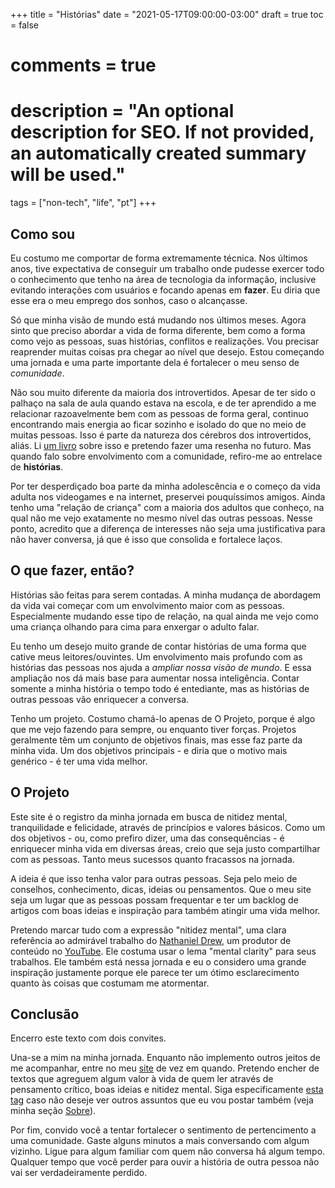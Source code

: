 +++
title = "Histórias"
date = "2021-05-17T09:00:00-03:00"
draft = true
toc = false
# comments = true
# description = "An optional description for SEO. If not provided, an automatically created summary will be used."

tags = ["non-tech", "life", "pt"]
+++

## Como sou

Eu costumo me comportar de forma extremamente técnica. Nos últimos anos, tive expectativa de conseguir um trabalho onde pudesse exercer todo o conhecimento que tenho na área de tecnologia da informação, inclusive evitando interações com usuários e focando apenas em **fazer**. Eu diria que esse era o meu emprego dos sonhos, caso o alcançasse.

Só que minha visão de mundo está mudando nos últimos meses. Agora sinto que preciso abordar a vida de forma diferente, bem como a forma como vejo as pessoas, suas histórias, conflitos e realizações. Vou precisar reaprender muitas coisas pra chegar ao nível que desejo. Estou começando uma jornada e uma parte importante dela é fortalecer o meu senso de _comunidade_.

Não sou muito diferente da maioria dos introvertidos. Apesar de ter sido o palhaço na sala de aula quando estava na escola, e de ter aprendido a me relacionar razoavelmente bem com as pessoas de forma geral, continuo encontrando mais energia ao ficar sozinho e isolado do que no meio de muitas pessoas. Isso é parte da natureza dos cérebros dos introvertidos, aliás. Li [um livro](https://www.amazon.com.br/Vantagem-Tímido-Marti-Olsen-Laney/dp/8576840529) sobre isso e pretendo fazer uma resenha no futuro. Mas quando falo sobre envolvimento com a comunidade, refiro-me ao entrelace de **histórias**.

Por ter desperdiçado boa parte da minha adolescência e o começo da vida adulta nos videogames e na internet, preservei pouquíssimos amigos. Ainda tenho uma "relação de criança" com a maioria dos adultos que conheço, na qual não me vejo exatamente no mesmo nível das outras pessoas. Nesse ponto, acredito que a diferença de interesses não seja uma justificativa para não haver conversa, já que é isso que consolida e fortalece laços.

## O que fazer, então?

Histórias são feitas para serem contadas. A minha mudança de abordagem da vida vai começar com um envolvimento maior com as pessoas. Especialmente mudando esse tipo de relação, na qual ainda me vejo como uma criança olhando para cima para enxergar o adulto falar.

Eu tenho um desejo muito grande de contar histórias de uma forma que cative meus leitores/ouvintes. Um envolvimento mais profundo com as histórias das pessoas nos ajuda a _ampliar nossa visão de mundo_. E essa ampliação nos dá mais base para aumentar nossa inteligência. Contar somente a minha história o tempo todo é entediante, mas as histórias de outras pessoas vão enriquecer a conversa.

Tenho um projeto. Costumo chamá-lo apenas de O Projeto, porque é algo que me vejo fazendo para sempre, ou enquanto tiver forças. Projetos geralmente têm um conjunto de objetivos finais, mas esse faz parte da minha vida. Um dos objetivos principais - e diria que o motivo mais genérico - é ter uma vida melhor.

## O Projeto

Este site é o registro da minha jornada em busca de nitidez mental, tranquilidade e felicidade, através de princípios e valores básicos. Como um dos objetivos - ou, como prefiro dizer, uma das consequências - é enriquecer minha vida em diversas áreas, creio que seja justo compartilhar com as pessoas. Tanto meus sucessos quanto fracassos na jornada.

A ideia é que isso tenha valor para outras pessoas. Seja pelo meio de conselhos, conhecimento, dicas, ideias ou pensamentos. Que o meu site seja um lugar que as pessoas possam frequentar e ter um backlog de artigos com boas ideias e inspiração para também atingir uma vida melhor.

Pretendo marcar tudo com a expressão "nitidez mental", uma clara referência ao admirável trabalho do [Nathaniel Drew](https://nathanieldrew.com/), um produtor de conteúdo no [YouTube](https://www.youtube.com/channel/UCrdWRLq10OHuy7HmSckV3Vg). Ele costuma usar o lema "mental clarity" para seus trabalhos. Ele também está nessa jornada e eu o considero uma grande inspiração justamente porque ele parece ter um ótimo esclarecimento quanto às coisas que costumam me atormentar.

## Conclusão

Encerro este texto com dois convites.

Una-se a mim na minha jornada. Enquanto não implemento outros jeitos de me acompanhar, entre no meu [site](https://patrickcamillo.com) de vez em quando. Pretendo encher de textos que agreguem algum valor à vida de quem ler através de pensamento crítico, boas ideias e nitidez mental. Siga especificamente [esta tag](https://patrickcamillo.com/tags/#nitidez-mental) caso não deseje ver outros assuntos que eu vou postar também (veja minha seção [Sobre](https://patrickcamillo.com/sobre)).

Por fim, convido você a tentar fortalecer o sentimento de pertencimento a uma comunidade. Gaste alguns minutos a mais conversando com algum vizinho. Ligue para algum familiar com quem não conversa há algum tempo. Qualquer tempo que você perder para ouvir a história de outra pessoa não vai ser verdadeiramente perdido.